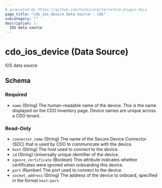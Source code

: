 ```yaml
---
# generated by https://github.com/hashicorp/terraform-plugin-docs
page_title: "cdo_ios_device Data Source - cdo"
subcategory: ""
description: |-
  IOS data source
---
```


# cdo_ios_device (Data Source)

IOS data source



<!-- schema generated by tfplugindocs -->
## Schema

### Required

- `name` (String) The human-readable name of the device. This is the name displayed on the CDO Inventory page. Device names are unique across a CDO tenant.

### Read-Only

- `connector_name` (String) The name of the Secure Device Connector (SDC) that is used by CDO to communicate with the device.
- `host` (String) The host used to connect to the device.
- `id` (String) Universally unique identifier of the device.
- `ignore_certificate` (Boolean) This attribute indicates whether certificates were ignored when onboarding this device.
- `port` (Number) The port used to connect to the device.
- `socket_address` (String) The address of the device to onboard, specified in the format `host:port`.

